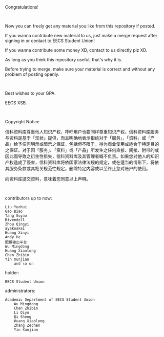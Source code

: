 Congratulations!

<br>

Now you can freely get any material you like from this repository if posted.

If you wanna contribute new material to us, just make a merge request after signing in or contact to EECS Student Union!

If you wanna contribute some money XD, contact to us directly plz XD.

As long as you think this repository useful, that's why it is.

Before trying to merge, make sure your material is correct and without any problem of posting openly.

<br>

Best wishes to your GPA.

EECS XSB.

<br>

Copyright Notice

信科资料库尊重他人知识产权，呼吁用户也要同样尊重知识产权。信科资料库服务与资料是基于「现状」提供，而且明确地表示拒绝对于「服务」、「资料」或「产品」给予任何明示或暗示之保证，包括但不限于，得为商业使用或适合于特定目的之保证。对于因「服务」、「资料」或「产品」所发生之任何直接、间接、附带的或因此而导致之衍生性损失，信科资料库及其管理者概不负责。如果您对他人的知识产权造成了侵害，信科资料库将依国家法律法规的规定，或在适当的情形下，将依其服务条款或其相关规范性规定，删除特定内容或以至终止您对账户的使用。

向资料库提交资料，意味着您同意以上声明。

<br>

contributors up to now:

	Liu Yunhui
	Gao Biao
	Tang Suyao
	Rivendell
	Zhou Qingyi
	ayakoakai
	Huang Xinyi
	Andy He
	肥猴输出平台
	Wu Mingdong
	Huang Xiaolong
	Chen Zhibin
	Yin Xunjian
		and so on

holder:

	EECS Student Union
	
administrators:

	Academic Department of EECS Student Union
		Wu Mingdong
		Chen Zhibin
		Li Qiyu
		Qi Sheng
		Huang Xiaolong
		Zhang Zechen
		Yin Xunjian
